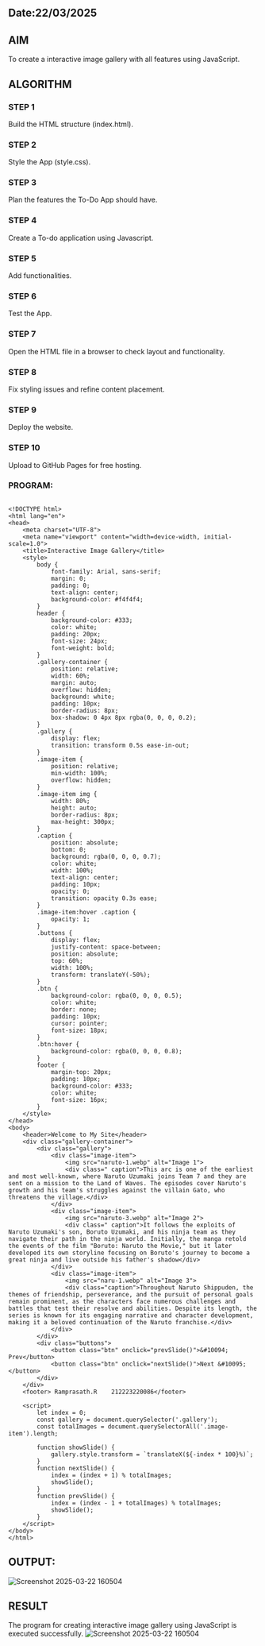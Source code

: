 
## Date:22/03/2025

## AIM
To create a interactive image gallery with all features using JavaScript.

## ALGORITHM
### STEP 1
Build the HTML structure (index.html).

### STEP 2
Style the App (style.css).

### STEP 3
Plan the features the To-Do App should have.

### STEP 4
Create a To-do application using Javascript.

### STEP 5
Add functionalities.

### STEP 6
Test the App.

### STEP 7
Open the HTML file in a browser to check layout and functionality.

### STEP 8
Fix styling issues and refine content placement.

### STEP 9
Deploy the website.

### STEP 10
Upload to GitHub Pages for free hosting.

### PROGRAM:

```

<!DOCTYPE html>
<html lang="en">
<head>
    <meta charset="UTF-8">
    <meta name="viewport" content="width=device-width, initial-scale=1.0">
    <title>Interactive Image Gallery</title>
    <style>
        body {
            font-family: Arial, sans-serif;
            margin: 0;
            padding: 0;
            text-align: center;
            background-color: #f4f4f4;
        }
        header {
            background-color: #333;
            color: white;
            padding: 20px;
            font-size: 24px;
            font-weight: bold;
        }
        .gallery-container {
            position: relative;
            width: 60%;
            margin: auto;
            overflow: hidden;
            background: white;
            padding: 10px;
            border-radius: 8px;
            box-shadow: 0 4px 8px rgba(0, 0, 0, 0.2);
        }
        .gallery {
            display: flex;
            transition: transform 0.5s ease-in-out;
        }
        .image-item {
            position: relative;
            min-width: 100%;
            overflow: hidden;
        }
        .image-item img {
            width: 80%;
            height: auto;
            border-radius: 8px;
            max-height: 300px;
        }
        .caption {
            position: absolute;
            bottom: 0;
            background: rgba(0, 0, 0, 0.7);
            color: white;
            width: 100%;
            text-align: center;
            padding: 10px;
            opacity: 0;
            transition: opacity 0.3s ease;
        }
        .image-item:hover .caption {
            opacity: 1;
        }
        .buttons {
            display: flex;
            justify-content: space-between;
            position: absolute;
            top: 60%;
            width: 100%;
            transform: translateY(-50%);
        }
        .btn {
            background-color: rgba(0, 0, 0, 0.5);
            color: white;
            border: none;
            padding: 10px;
            cursor: pointer;
            font-size: 18px;
        }
        .btn:hover {
            background-color: rgba(0, 0, 0, 0.8);
        }
        footer {
            margin-top: 20px;
            padding: 10px;
            background-color: #333;
            color: white;
            font-size: 16px;
        }
    </style>
</head>
<body>
    <header>Welcome to My Site</header>
    <div class="gallery-container">
        <div class="gallery">
            <div class="image-item">
                <img src="naruto-1.webp" alt="Image 1">
                <div class=" caption">This arc is one of the earliest and most well-known, where Naruto Uzumaki joins Team 7 and they are sent on a mission to the Land of Waves. The episodes cover Naruto's growth and his team's struggles against the villain Gato, who threatens the village.</div>
            </div>
            <div class="image-item">
                <img src="naruto-3.webp" alt="Image 2">
                <div class=" caption">It follows the exploits of Naruto Uzumaki's son, Boruto Uzumaki, and his ninja team as they navigate their path in the ninja world. Initially, the manga retold the events of the film "Boruto: Naruto the Movie," but it later developed its own storyline focusing on Boruto's journey to become a great ninja and live outside his father's shadow</div>
            </div>
            <div class="image-item">
                <img src="naru-1.webp" alt="Image 3">
                <div class="caption">Throughout Naruto Shippuden, the themes of friendship, perseverance, and the pursuit of personal goals remain prominent, as the characters face numerous challenges and battles that test their resolve and abilities. Despite its length, the series is known for its engaging narrative and character development, making it a beloved continuation of the Naruto franchise.</div>
            </div>
        </div>
        <div class="buttons">
            <button class="btn" onclick="prevSlide()">&#10094; Prev</button>
            <button class="btn" onclick="nextSlide()">Next &#10095;</button>
        </div>
    </div>
    <footer> Ramprasath.R    212223220086</footer>

    <script>
        let index = 0;
        const gallery = document.querySelector('.gallery');
        const totalImages = document.querySelectorAll('.image-item').length;

        function showSlide() {
            gallery.style.transform = `translateX(${-index * 100}%)`;
        }
        function nextSlide() {
            index = (index + 1) % totalImages;
            showSlide();
        }
        function prevSlide() {
            index = (index - 1 + totalImages) % totalImages;
            showSlide();
        }
    </script>
</body>
</html>

```



## OUTPUT:
![Screenshot 2025-03-22 160504](https://github.com/user-attachments/assets/49366c20-10d6-4bb4-8139-390b1d1b3565)


## RESULT
The program for creating interactive image gallery using JavaScript is executed successfully.
![Screenshot 2025-03-22 160504](https://github.com/user-attachments/assets/2626b838-f0c0-4f96-8c96-a6be9230ba2a)
